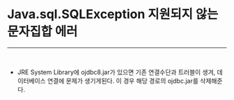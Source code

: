 <h1>Java.sql.SQLException 지원되지 않는 문자집합 에러</h1><hr>
<br>

<ul>
<li>JRE System Library에 ojdbc8.jar가 있으면 기존 연결수단과 트러블이 생겨, 데이터베이스 연결에 문제가 생기게된다. 이 경우 해당 경로의 ojdbc.jar를 삭제해준다.</li>
</ul>
